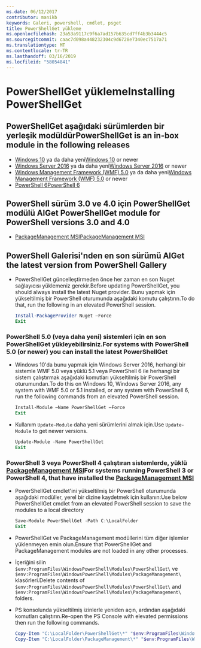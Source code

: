 ```yaml
---
ms.date: 06/12/2017
contributor: manikb
keywords: Galeri, powershell, cmdlet, psget
title: PowerShellGet yükleme
ms.openlocfilehash: 23a53a9117c9f6a7ad157b635cd7ff4b3b3444c5
ms.sourcegitcommit: caac7d098a448232304c9d6728e7340ec7517a71
ms.translationtype: MT
ms.contentlocale: tr-TR
ms.lasthandoff: 03/16/2019
ms.locfileid: "58054841"
---
```

# <a name="installing-powershellget"></a><span data-ttu-id="fb821-103">PowerShellGet yükleme</span><span class="sxs-lookup"><span data-stu-id="fb821-103">Installing PowerShellGet</span></span>

## <a name="powershellget-is-an-in-box-module-in-the-following-releases"></a><span data-ttu-id="fb821-104">PowerShellGet aşağıdaki sürümlerden bir yerleşik modüldür</span><span class="sxs-lookup"><span data-stu-id="fb821-104">PowerShellGet is an in-box module in the following releases</span></span>

- <span data-ttu-id="fb821-105">[Windows 10](https://www.microsoft.com/windows) ya da daha yeni</span><span class="sxs-lookup"><span data-stu-id="fb821-105">[Windows 10](https://www.microsoft.com/windows) or newer</span></span>
- <span data-ttu-id="fb821-106">[Windows Server 2016](/windows-server/windows-server) ya da daha yeni</span><span class="sxs-lookup"><span data-stu-id="fb821-106">[Windows Server 2016](/windows-server/windows-server) or newer</span></span>
- <span data-ttu-id="fb821-107">[Windows Management Framework (WMF) 5.0](https://www.microsoft.com/download/details.aspx?id=50395) ya da daha yeni</span><span class="sxs-lookup"><span data-stu-id="fb821-107">[Windows Management Framework (WMF) 5.0](https://www.microsoft.com/download/details.aspx?id=50395) or newer</span></span>
- [<span data-ttu-id="fb821-108">PowerShell 6</span><span class="sxs-lookup"><span data-stu-id="fb821-108">PowerShell 6</span></span>](https://github.com/PowerShell/PowerShell/releases)

## <a name="get-powershellget-module-for-powershell-versions-30-and-40"></a><span data-ttu-id="fb821-109">PowerShell sürüm 3.0 ve 4.0 için PowerShellGet modülü Al</span><span class="sxs-lookup"><span data-stu-id="fb821-109">Get PowerShellGet module for PowerShell versions 3.0 and 4.0</span></span>

- [<span data-ttu-id="fb821-110">PackageManagement MSI</span><span class="sxs-lookup"><span data-stu-id="fb821-110">PackageManagement MSI</span></span>](https://www.microsoft.com/download/details.aspx?id=51451)

## <a name="get-the-latest-version-from-powershell-gallery"></a><span data-ttu-id="fb821-111">PowerShell Galerisi'nden en son sürümü Al</span><span class="sxs-lookup"><span data-stu-id="fb821-111">Get the latest version from PowerShell Gallery</span></span>

- <span data-ttu-id="fb821-112">PowerShellGet güncelleştirmeden önce her zaman en son Nuget sağlayıcısı yüklemeniz gerekir.</span><span class="sxs-lookup"><span data-stu-id="fb821-112">Before updating PowerShellGet, you should always install the latest Nuget provider.</span></span> <span data-ttu-id="fb821-113">Bunu yapmak için yükseltilmiş bir PowerShell oturumunda aşağıdaki komutu çalıştırın.</span><span class="sxs-lookup"><span data-stu-id="fb821-113">To do that, run the following in an elevated PowerShell session.</span></span>

  ```powershell
  Install-PackageProvider Nuget –Force
  Exit
  ```

### <a name="for-systems-with-powershell-50-or-newer-you-can-install-the-latest-powershellget"></a><span data-ttu-id="fb821-114">PowerShell 5.0 (veya daha yeni) sistemleri için en son PowerShellGet yükleyebilirsiniz.</span><span class="sxs-lookup"><span data-stu-id="fb821-114">For systems with PowerShell 5.0 (or newer) you can install the latest PowerShellGet</span></span>

- <span data-ttu-id="fb821-115">Windows 10'da bunu yapmak için Windows Server 2016, herhangi bir sistemle WMF 5.0 veya yüklü 5.1 veya PowerShell 6 ile herhangi bir sistem çalıştırmak aşağıdaki komutları yükseltilmiş bir PowerShell oturumundan.</span><span class="sxs-lookup"><span data-stu-id="fb821-115">To do this on Windows 10, Windows Server 2016, any system with WMF 5.0 or 5.1 installed, or any system with PowerShell 6, run the following commands from an elevated PowerShell session.</span></span>

  ```powershell
  Install-Module –Name PowerShellGet –Force
  Exit
  ```

- <span data-ttu-id="fb821-116">Kullanım `Update-Module` daha yeni sürümlerini almak için.</span><span class="sxs-lookup"><span data-stu-id="fb821-116">Use `Update-Module` to get newer versions.</span></span>

  ```powershell
  Update-Module -Name PowerShellGet
  Exit
  ```

### <a name="for-systems-running-powershell-3-or-powershell-4-that-have-installed-the-packagemanagement-msihttpswwwmicrosoftcomdownloaddetailsaspxid51451"></a><span data-ttu-id="fb821-117">PowerShell 3 veya PowerShell 4 çalıştıran sistemlerde, yüklü [PackageManagement MSI](https://www.microsoft.com/download/details.aspx?id=51451)</span><span class="sxs-lookup"><span data-stu-id="fb821-117">For systems running PowerShell 3 or PowerShell 4, that have installed the [PackageManagement MSI](https://www.microsoft.com/download/details.aspx?id=51451)</span></span>

- <span data-ttu-id="fb821-118">PowerShellGet cmdlet'ini yükseltilmiş bir PowerShell oturumunda aşağıdaki modüller, yerel bir dizine kaydetmek için kullanın:</span><span class="sxs-lookup"><span data-stu-id="fb821-118">Use below PowerShellGet cmdlet from an elevated PowerShell session to save the modules to a local directory</span></span>

  ```powershell
  Save-Module PowerShellGet -Path C:\LocalFolder
  Exit
  ```

- <span data-ttu-id="fb821-119">PowerShellGet ve PackageManagement modüllerini tüm diğer işlemler yüklenmeyen emin olun.</span><span class="sxs-lookup"><span data-stu-id="fb821-119">Ensure that PowerShellGet and PackageManagement modules are not loaded in any other processes.</span></span>
- <span data-ttu-id="fb821-120">İçeriğini silin `$env:ProgramFiles\WindowsPowerShell\Modules\PowerShellGet\` ve `$env:ProgramFiles\WindowsPowerShell\Modules\PackageManagement\` klasörleri.</span><span class="sxs-lookup"><span data-stu-id="fb821-120">Delete contents of `$env:ProgramFiles\WindowsPowerShell\Modules\PowerShellGet\` and  `$env:ProgramFiles\WindowsPowerShell\Modules\PackageManagement\` folders.</span></span>
- <span data-ttu-id="fb821-121">PS konsolunda yükseltilmiş izinlerle yeniden açın, ardından aşağıdaki komutları çalıştırın.</span><span class="sxs-lookup"><span data-stu-id="fb821-121">Re-open the PS Console with elevated permissions then run the following commands.</span></span>

  ```powershell
  Copy-Item "C:\LocalFolder\PowerShellGet\*" "$env:ProgramFiles\WindowsPowerShell\Modules\PowerShellGet\" -Recurse -Force
  Copy-Item "C:\LocalFolder\PackageManagement\*" "$env:ProgramFiles\WindowsPowerShell\Modules\PackageManagement\" -Recurse -Force
  ```
